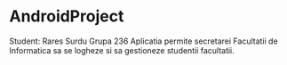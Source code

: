 # AndroidProject
Student: Rares Surdu
Grupa 236
Aplicatia permite secretarei Facultatii de Informatica sa se logheze si sa gestioneze studentii facultatii.
